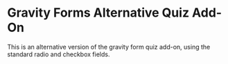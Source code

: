 # Gravity Forms Alternative Quiz Add-On
This is an alternative version of the gravity form quiz add-on, using the standard radio and checkbox fields.
